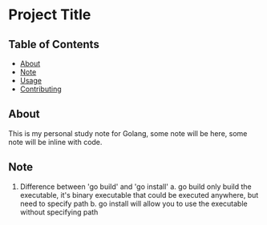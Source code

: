 # Project Title

## Table of Contents

- [About](#about)
- [Note](#note)
- [Usage](#usage)
- [Contributing](../CONTRIBUTING.md)

## About <a name = "about"></a>

This is my personal study note for Golang, some note will be here, some note will be inline with code.

## Note <a name = "note"></a>

1. Difference between 'go build' and 'go install'
    a. go build only build the executable, it's binary executable that could be executed anywhere, but need to specify path
    b. go install will allow you to use the executable without specifying path
